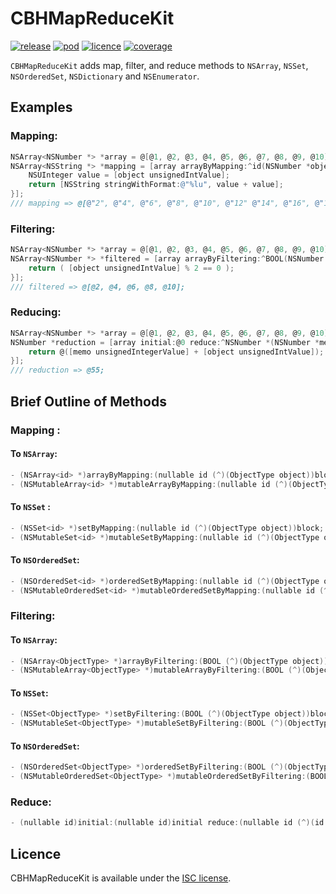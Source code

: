 # CBHMapReduceKit

[![release](https://img.shields.io/github/release/chris-huxtable/CBHMapReduceKit.svg)](https://github.com/chris-huxtable/CBHMapReduceKit/releases)
[![pod](https://img.shields.io/cocoapods/v/CBHMapReduceKit.svg)](https://cocoapods.org/pods/CBHMapReduceKit)
[![licence](https://img.shields.io/badge/licence-ISC-lightgrey.svg?cacheSeconds=2592000)](https://github.com/chris-huxtable/CBHMapReduceKit/blob/master/LICENSE)
[![coverage](https://img.shields.io/badge/coverage-100%25-brightgreen.svg?cacheSeconds=2592000)](https://github.com/chris-huxtable/CBHMapReduceKit)

`CBHMapReduceKit` adds  map, filter, and reduce methods to `NSArray`, `NSSet`, `NSOrderedSet`,  `NSDictionary` and `NSEnumerator`. 


## Examples

### Mapping:
```objective-c
NSArray<NSNumber *> *array = @[@1, @2, @3, @4, @5, @6, @7, @8, @9, @10];
NSArray<NSString *> *mapping = [array arrayByMapping:^id(NSNumber *object) {
	NSUInteger value = [object unsignedIntValue];
	return [NSString stringWithFormat:@"%lu", value + value];
}];
/// mapping => @[@"2", @"4", @"6", @"8", @"10", @"12" @"14", @"16", @"18", @"20"];
```

### Filtering:
```objective-c
NSArray<NSNumber *> *array = @[@1, @2, @3, @4, @5, @6, @7, @8, @9, @10];
NSArray<NSNumber *> *filtered = [array arrayByFiltering:^BOOL(NSNumber *object) {
	return ( [object unsignedIntValue] % 2 == 0 );
}];
/// filtered => @[@2, @4, @6, @8, @10];
```

### Reducing:
```objective-c
NSArray<NSNumber *> *array = @[@1, @2, @3, @4, @5, @6, @7, @8, @9, @10];
NSNumber *reduction = [array initial:@0 reduce:^NSNumber *(NSNumber *memo, NSNumber *object) {
	return @([memo unsignedIntegerValue] + [object unsignedIntValue]);
}];
/// reduction => @55;
```


## Brief Outline of Methods

### Mapping :

#### To `NSArray`:
```objective-c
- (NSArray<id> *)arrayByMapping:(nullable id (^)(ObjectType object))block;
- (NSMutableArray<id> *)mutableArrayByMapping:(nullable id (^)(ObjectType object))block;
```

#### To `NSSet` :
```objective-c
- (NSSet<id> *)setByMapping:(nullable id (^)(ObjectType object))block;
- (NSMutableSet<id> *)mutableSetByMapping:(nullable id (^)(ObjectType object))block;
```

#### To `NSOrderedSet`:
```objective-c
- (NSOrderedSet<id> *)orderedSetByMapping:(nullable id (^)(ObjectType object))block;
- (NSMutableOrderedSet<id> *)mutableOrderedSetByMapping:(nullable id (^)(ObjectType object))block;
```


### Filtering:

#### To `NSArray`:
```objective-c
- (NSArray<ObjectType> *)arrayByFiltering:(BOOL (^)(ObjectType object))block;
- (NSMutableArray<ObjectType> *)mutableArrayByFiltering:(BOOL (^)(ObjectType object))block;
```

#### To `NSSet`:
```objective-c
- (NSSet<ObjectType> *)setByFiltering:(BOOL (^)(ObjectType object))block;
- (NSMutableSet<ObjectType> *)mutableSetByFiltering:(BOOL (^)(ObjectType object))block;
```

#### To `NSOrderedSet`:
```objective-c
- (NSOrderedSet<ObjectType> *)orderedSetByFiltering:(BOOL (^)(ObjectType object))block;
- (NSMutableOrderedSet<ObjectType> *)mutableOrderedSetByFiltering:(BOOL (^)(ObjectType object))block;
```


### Reduce:

```objective-c
- (nullable id)initial:(nullable id)initial reduce:(nullable id (^)(id __nullable memo, ObjectType object))reduce;
```


## Licence
CBHMapReduceKit is available under the [ISC license](https://github.com/chris-huxtable/CBHMapReduceKit/blob/master/LICENSE).
